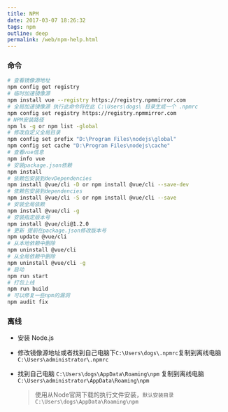 ```yaml
---
title: NPM
date: 2017-03-07 18:26:32
tags: npm
outline: deep
permalink: /web/npm-help.html
---
```


### 命令

  ```sh
  # 查看镜像源地址
  npm config get registry
  # 临时加速镜像源
  npm install vue --registry https://registry.npmmirror.com
  # 全局加速镜像源 执行此命令将在此 C:\Users\dogs\ 目录生成一个 .npmrc
  npm config set registry https://registry.npmmirror.com
  # NPM安装路径
  npm ls -g or npm list -global
  # 修改自定义全局目录
  npm config set prefix "D:\Program Files\nodejs\global"
  npm config set cache "D:\Program Files\nodejs\cache"
  # 查看vue信息
  npm info vue
  # 安装package.json依赖
  npm install
  # 依赖包安装到devDependencies
  npm install @vue/cli -D or npm install @vue/cli --save-dev
  # 依赖包安装到dependencies 
  npm install @vue/cli -S or npm install @vue/cli --save
  # 安装全局依赖
  npm install @vue/cli -g
  # 安装指定版本号
  npm install @vue/cli@1.2.0
  # 更新 提前在package.json修改版本号
  npm update @vue/cli
  # 从本地依赖中删除
  npm uninstall @vue/cli
  # 从全局依赖中删除
  npm uninstall @vue/cli -g
  # 启动
  npm run start
  # 打包上线
  npm run build
  # 可以修复一些npm的漏洞
  npm audit fix
  ```

### 离线

- 安装 Node.js
- 修改镜像源地址或者找到自己电脑下`C:\Users\dogs\.npmrc`复制到离线电脑`C:\Users\administrator\.npmrc`
- 找到自己电脑 `C:\Users\dogs\AppData\Roaming\npm` 复制到离线电脑 `C:\Users\administrator\AppData\Roaming\npm`

  > 使用从Node官网下载的执行文件安装，`默认安装目录 C:\Users\dogs\AppData\Roaming\npm`